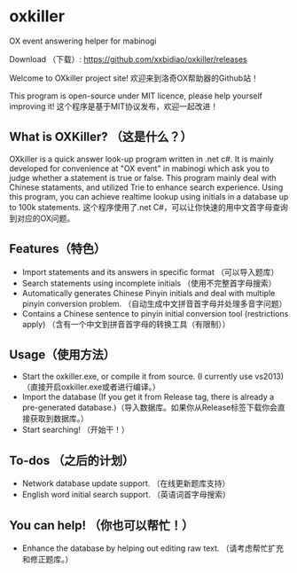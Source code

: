 # oxkiller
OX event answering helper for mabinogi

Download （下载）: https://github.com/xxbidiao/oxkiller/releases

Welcome to OXkiller project site!
欢迎来到洛奇OX帮助器的Github站！

This program is open-source under MIT licence, please help yourself improving it!
这个程序是基于MIT协议发布，欢迎一起改进！

## What is OXKiller? （这是什么？）

OXkiller is a quick answer look-up program written in .net c#. It is mainly developed for convenience at "OX event" in mabinogi which ask you to judge whether a statement is true or false.
This program mainly deal with Chinese stataments, and utilized Trie to enhance search experience.
Using this program, you can achieve realtime lookup using initials in a database up to 100k statements.
这个程序使用了.net C#，可以让你快速的用中文首字母查询到对应的OX问题。

## Features（特色）
* Import statements and its answers in specific format （可以导入题库）
* Search statements using incomplete initials （使用不完整首字母搜索）
* Automatically generates Chinese Pinyin initials and deal with multiple pinyin conversion problem. （自动生成中文拼音首字母并处理多音字问题）
* Contains a Chinese sentence to pinyin initial conversion tool (restrictions apply) （含有一个中文到拼音首字母的转换工具（有限制））

## Usage（使用方法）
* Start the oxkiller.exe, or compile it from source. (I currently use vs2013) （直接开启oxkiller.exe或者进行编译。）
* Import the database (If you get it from Release tag, there is already a pre-generated database.)（导入数据库。如果你从Release标签下载你会直接获取到数据库。）
* Start searching! （开始干！）

## To-dos （之后的计划）
* Network database update support. （在线更新题库支持）
* English word initial search support. （英语词首字母搜索）

## You can help! （你也可以帮忙！）
* Enhance the database by helping out editing raw text. （请考虑帮忙扩充和修正题库。）

